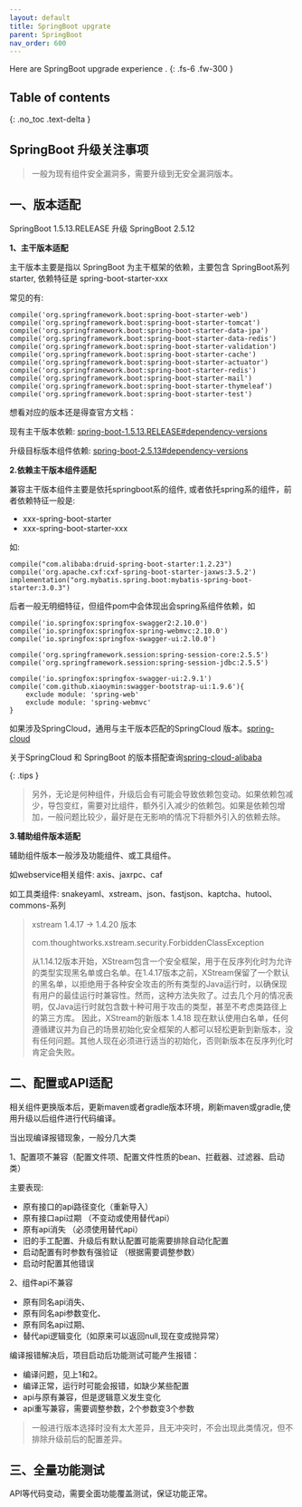 ```yaml
---
layout: default
title: SpringBoot upgrate
parent: SpringBoot
nav_order: 600
---
```


Here are SpringBoot upgrade experience .
{: .fs-6 .fw-300 }


## Table of contents
{: .no_toc .text-delta }



## SpringBoot 升级关注事项

> 一般为现有组件安全漏洞多，需要升级到无安全漏洞版本。

## 一、版本适配

SpringBoot 1.5.13.RELEASE 升级 SpringBoot 2.5.12

**1、主干版本适配**

主干版本主要是指以 SpringBoot 为主干框架的依赖，主要包含 SpringBoot系列starter, 依赖特征是 spring-boot-starter-xxx

常见的有:

```text
compile('org.springframework.boot:spring-boot-starter-web')
compile('org.springframework.boot:spring-boot-starter-tomcat')
compile('org.springframework.boot:spring-boot-starter-data-jpa')
compile('org.springframework.boot:spring-boot-starter-data-redis')
compile('org.springframework.boot:spring-boot-starter-validation')
compile('org.springframework.boot:spring-boot-starter-cache')
compile('org.springframework.boot:spring-boot-starter-actuator')
compile('org.springframework.boot:spring-boot-starter-redis')
compile('org.springframework.boot:spring-boot-starter-mail')
compile('org.springframework.boot:spring-boot-starter-thymeleaf')
compile('org.springframework.boot:spring-boot-starter-test')
```

想看对应的版本还是得查官方文档：

现有主干版本依赖: [spring-boot-1.5.13.RELEASE#dependency-versions](https://docs.spring.io/spring-boot/docs/1.5.13.RELEASE/reference/html/appendix-dependency-versions.html
)

升级目标版本组件依赖: [spring-boot-2.5.13#dependency-versions](https://docs.spring.io/spring-boot/docs/2.5.13/reference/html/dependency-versions.html#appendix.dependency-versions)

 
**2.依赖主干版本组件适配**

兼容主干版本组件主要是依托springboot系的组件, 或者依托spring系的组件，前者依赖特征一般是:
 
- xxx-spring-boot-starter
- xxx-spring-boot-starter-xxx

如:

```text
compile("com.alibaba:druid-spring-boot-starter:1.2.23")
compile('org.apache.cxf:cxf-spring-boot-starter-jaxws:3.5.2')
implementation("org.mybatis.spring.boot:mybatis-spring-boot-starter:3.0.3")
```


后者一般无明细特征，但组件pom中会体现出会spring系组件依赖，如 

```text
compile('io.springfox:springfox-swagger2:2.10.0')
compile('io.springfox:springfox-spring-webmvc:2.10.0')
compile('io.springfox:springfox-swagger-ui:2.l0.0')

compile('org.springframework.session:spring-session-core:2.5.5')
compile('org.springframework.session:spring-session-jdbc:2.5.5')

compile('io.springfox:springfox-swagger-ui:2.9.1')
compile('com.github.xiaoymin:swagger-bootstrap-ui:1.9.6'){
    exclude module: 'spring-web'
    exclude module: 'spring-webmvc'
}
```
如果涉及SpringCloud，通用与主干版本匹配的SpringCloud 版本。[spring-cloud](https://spring.io/projects/spring-cloud#overview)

关于SpringCloud 和 SpringBoot 的版本搭配查询[spring-cloud-alibaba](https://github.com/alibaba/spring-cloud-alibaba/wiki/%E7%89%88%E6%9C%AC%E8%AF%B4%E6%98%8E)

{: .tips }
> 另外，无论是何种组件，升级后会有可能会导致依赖包变动。如果依赖包减少，导包变红，需要对比组件，额外引入减少的依赖包。如果是依赖包增加，一般问题比较少，最好是在无影响的情况下将额外引入的依赖去除。


**3.辅助组件版本适配**

辅助组件版本一般涉及功能组件、或工具组件。

如webservice相关组件: axis、jaxrpc、caf 

如工具类组件: snakeyaml、xstream、json、fastjson、kaptcha、hutool、commons-系列

> xstream 1.4.17 -> 1.4.20 版本
>
> com.thoughtworks.xstream.security.ForbiddenClassException
>
> 从1.14.12版本开始，XStream包含一个安全框架，用于在反序列化时为允许的类型实现黑名单或白名单。在1.4.17版本之前，XStream保留了一个默认的黑名单，以拒绝用于各种安全攻击的所有类型的Java运行时，以确保现有用户的最佳运行时兼容性。然而，这种方法失败了。过去几个月的情况表明，仅Java运行时就包含数十种可用于攻击的类型，甚至不考虑类路径上的第三方库。
> 因此，XStream的新版本 1.4.18 现在默认使用白名单，任何遵循建议并为自己的场景初始化安全框架的人都可以轻松更新到新版本，没有任何问题。其他人现在必须进行适当的初始化，否则新版本在反序列化时肯定会失败。

## 二、配置或API适配

相关组件更换版本后，更新maven或者gradle版本环境，刷新maven或gradle,使用升级以后组件进行代码编译。

当出现编译报错现象，一般分几大类

1、配置项不兼容（配置文件项、配置文件性质的bean、拦截器、过滤器、启动类）

  主要表现: 
  
  - 原有接口的api路径变化（重新导入）
  - 原有接口api过期 （不变动或使用替代api）
  - 原有api消失 （必须使用替代api）
  - 旧的手工配置、升级后有默认配置可能需要排除自动化配置
  - 启动配置有时参数有强验证 （根据需要调整参数）
  - 启动时配置其他错误

2、组件api不兼容

  - 原有同名api消失、
  - 原有同名api参数变化、
  - 原有同名api过期、
  - 替代api逻辑变化（如原来可以返回null,现在变成抛异常）

编译报错解决后，项目启动后功能测试可能产生报错：

   - 编译问题，见上1和2。
   - 编译正常，运行时可能会报错，如缺少某些配置
   - api与原有兼容，但是逻辑意义发生变化   
   - api重写兼容，需要调整参数，2个参数变3个参数
   
> 一般进行版本选择时没有太大差异，且无冲突时，不会出现此类情况，但不排除升级前后的配置差异。
   
## 三、全量功能测试

API等代码变动，需要全面功能覆盖测试，保证功能正常。   